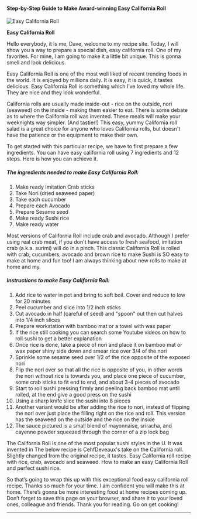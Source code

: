             

#### Step-by-Step Guide to Make Award-winning Easy California Roll

![Easy California Roll](https://img-global.cpcdn.com/recipes/5940863153209344/751x532cq70/easy-california-roll-recipe-main-photo.jpg)

**Easy California Roll**

Hello everybody, it is me, Dave, welcome to my recipe site. Today, I will show you a way to prepare a special dish, easy california roll. One of my favorites. For mine, I am going to make it a little bit unique. This is gonna smell and look delicious.

Easy California Roll is one of the most well liked of recent trending foods in the world. It is enjoyed by millions daily. It is easy, it is quick, it tastes delicious. Easy California Roll is something which I’ve loved my whole life. They are nice and they look wonderful.

California rolls are usually made inside-out - rice on the outside, nori (seaweed) on the inside - making them easier to eat. There is some debate as to where the California roll was invented. These meals will make your weeknights way simpler. (And tastier!) This easy, yummy California roll salad is a great choice for anyone who loves California rolls, but doesn't have the patience or the equipment to make their own.

To get started with this particular recipe, we have to first prepare a few ingredients. You can have easy california roll using 7 ingredients and 12 steps. Here is how you can achieve it.

##### The ingredients needed to make Easy California Roll:

1.  Make ready Imitation Crab sticks
2.  Take Nori (dried seaweed paper)
3.  Take each cucumber
4.  Prepare each Avocado
5.  Prepare Sesame seed
6.  Make ready Sushi rice
7.  Make ready water

Most versions of California Roll include crab and avocado. Although I prefer using real crab meat, if you don't have access to fresh seafood, imitation crab (a.k.a. surimi) will do in a pinch. This classic California Roll is rolled with crab, cucumbers, avocado and brown rice to make Sushi is SO easy to make at home and fun too! I am always thinking about new rolls to make at home and my.

##### Instructions to make Easy California Roll:

1.  Add rice to water in pot and bring to soft boil. Cover and reduce to low for 20 minutes
2.  Peel cucumber and slice into 1/2 inch sticks
3.  Cut avocado in half (careful of seed) and "spoon" out then cut halves into 1/4 inch slices
4.  Prepare workstation with bamboo mat or a towel with wax paper
5.  If the rice still cooking you can search some Youtube videos on how to roll sushi to get a better explanation
6.  Once rice is done, take a piece of nori and place it on bamboo mat or wax paper shiny side down and smear rice over 3/4 of the nori
7.  Sprinkle some sesame seed over 1/2 of the rice opposite of the exposed nori
8.  Flip the nori over so that all the rice is opposite of you, in other words the nori without rice is towards you, and place one piece of cucumber, some crab sticks to fit end to end, and about 3-4 pieces of avocado
9.  Start to roll sushi pressing firmly and peeling back bamboo mat until rolled, at the end give a good press on the sushi
10.  Using a sharp knife slice the sushi into 8 pieces
11.  Another variant would be after adding the rice to nori, instead of flipping the nori over just place the filling right on the rice and roll. This version has the seaweed on the outside and the rice on the inside
12.  The sauce pictured is a small blend of mayonnaise, sriracha, and cayenne powder squeezed through the corner of a zip lock bag

The California Roll is one of the most popular sushi styles in the U. It was invented in The below recipe is CehfDeveaux's take on the California roll. Slightly changed from the original recipe, it tastes. Easy California roll recipe with rice, crab, avocado and seaweed. How to make an easy California Roll and perfect sushi rice.

So that’s going to wrap this up with this exceptional food easy california roll recipe. Thanks so much for your time. I am confident you will make this at home. There’s gonna be more interesting food at home recipes coming up. Don’t forget to save this page on your browser, and share it to your loved ones, colleague and friends. Thank you for reading. Go on get cooking!

* * *